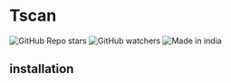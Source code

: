 # Tscan


![GitHub Repo stars](https://img.shields.io/github/stars/princekrvert/Tscan?style=for-the-badge)
![GitHub watchers](https://img.shields.io/github/watchers/princekrvert/Tscan?style=for-the-badge)
![Made in india](https://img.shields.io/badge/MADE%20IN%20-INDIA-orange?style=for-the-badge&logo=appveyor)

## installation
